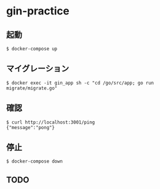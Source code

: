 # gin-practice

## 起動
```
$ docker-compose up
```

## マイグレーション
```
$ docker exec -it gin_app sh -c "cd /go/src/app; go run migrate/migrate.go"
```

## 確認
```
$ curl http://localhost:3001/ping
{"message":"pong"}
```

## 停止
```
$ docker-compose down
```

## TODO
